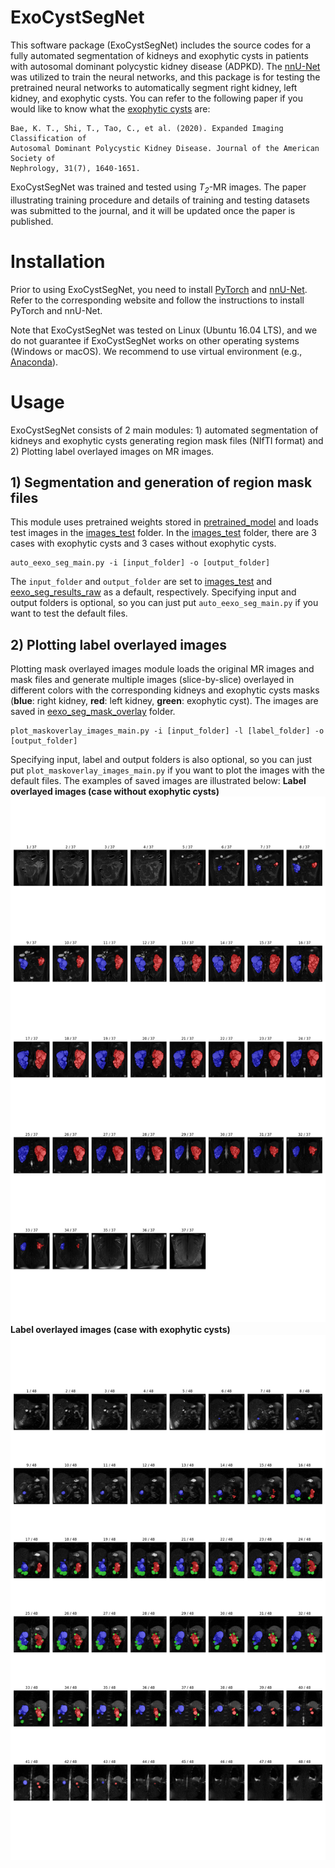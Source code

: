 ﻿# ExoCystSegNet

This software package (ExoCystSegNet) includes the source codes for a fully automated segmentation of kidneys and exophytic cysts in patients with autosomal dominant polycystic kidney disease (ADPKD). The [nnU-Net](https://www.nature.com/articles/s41592-020-01008-z#citeas) was utilized to train the neural networks, and this package is for testing the pretrained neural networks to automatically segment right kidney, left kidney, and exophytic cysts. You can refer to the following paper if you would like to know what the [exophytic cysts](https://jasn.asnjournals.org/content/31/7/1640) are:

    Bae, K. T., Shi, T., Tao, C., et al. (2020). Expanded Imaging Classification of 
    Autosomal Dominant Polycystic Kidney Disease. Journal of the American Society of 
    Nephrology, 31(7), 1640-1651.

ExoCystSegNet was trained and tested using *T<sub>2*-MR images. The paper illustrating training procedure and details of training and testing datasets was submitted to the journal, and it will be updated once the paper is published.

# Installation
Prior to using ExoCystSegNet, you need to install [PyTorch](https://pytorch.org) and [nnU-Net](https://github.com/MIC-DKFZ/nnUNet). Refer to the corresponding website and follow the instructions to install PyTorch and nnU-Net. 

Note that ExoCystSegNet was tested on Linux (Ubuntu 16.04 LTS), and we do not guarantee if ExoCystSegNet works on other operating systems (Windows or macOS). We recommend to use virtual environment (e.g., [Anaconda](https://anaconda.org)).

# Usage
ExoCystSegNet consists of 2 main modules: 1) automated segmentation of kidneys and exophytic cysts generating region mask files (NIfTI format) and 2) Plotting label overlayed images on MR images.

## 1) Segmentation and generation of region mask files
This module uses pretrained weights stored in [pretrained_model](https://github.com/ywkim0909/Exophytic-Cyst-Segmentation/tree/master/pretrained_model) and loads test images in the [images_test](https://github.com/ywkim0909/Exophytic-Cyst-Segmentation/tree/master/images_test) folder. In the [images_test](https://github.com/ywkim0909/Exophytic-Cyst-Segmentation/tree/master/images_test) folder, there are 3 cases with exophytic cysts and 3 cases without exophytic cysts.

    auto_eexo_seg_main.py -i [input_folder] -o [output_folder]

The `input_folder` and `output_folder` are set to [images_test](https://github.com/ywkim0909/Exophytic-Cyst-Segmentation/tree/master/images_test) and [eexo_seg_results_raw](https://github.com/ywkim0909/Exophytic-Cyst-Segmentation/tree/master/eexo_seg_results_raw) as a default, respectively. Specifying input and output folders is optional, so you can just put `auto_eexo_seg_main.py` if you want to test the default files.

## 2) Plotting label overlayed images
Plotting mask overlayed images module loads the original MR images and mask files and generate multiple images (slice-by-slice) overlayed in different colors with the corresponding kidneys and exophytic cysts masks (**blue**: right kidney, **red**: left kidney, **green**: exophytic cyst). The images are saved in [eexo_seg_mask_overlay](https://github.com/ywkim0909/Exophytic-Cyst-Segmentation/tree/master/eexo_seg_mask_overlay) folder.

    plot_maskoverlay_images_main.py -i [input_folder] -l [label_folder] -o [output_folder]

Specifying input, label and output folders is also optional, so you can just put `plot_maskoverlay_images_main.py` if you want to plot the images with the default files. The examples of saved images are illustrated below:
**Label overlayed images (case without exophytic cysts)**
![case_without_exophytic_cysts](./eexo_seg_mask_overlay/ADPKDEEXO_002_111188.png)
**Label overlayed images (case with exophytic cysts)**
![case_with_exophytic_cysts](./eexo_seg_mask_overlay/ADPKDEEXO_005_111163.png)
